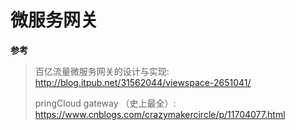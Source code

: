 # 微服务网关

**参考**
> 百亿流量微服务网关的设计与实现: http://blog.itpub.net/31562044/viewspace-2651041/
>
> pringCloud gateway （史上最全）: https://www.cnblogs.com/crazymakercircle/p/11704077.html